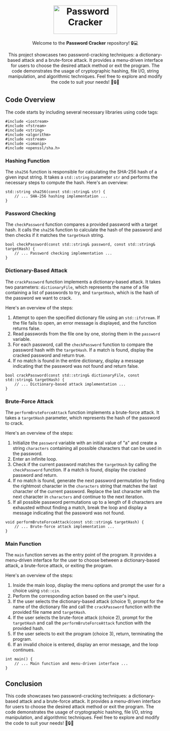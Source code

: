 <h1 align="center">
  <img src="https://bashlogo.com/img/symbol/png/monochrome_light.png" alt="Password Cracker" width="200" height="90">
</h1>

<p align="center">
  Welcome to the <strong>Password Cracker</strong> repository! 🔒💻
</p>

<p align="center">
  This project showcases two password-cracking techniques: a dictionary-based attack and a brute-force attack. It provides a menu-driven interface for users to choose the desired attack method or exit the program. The code demonstrates the usage of cryptographic hashing, file I/O, string manipulation, and algorithmic techniques. Feel free to explore and modify the code to suit your needs! 🚀🔒💡
</p>

<h2>Code Overview</h2>

<p>The code starts by including several necessary libraries using code tags:</p>

<pre><code class="cpp">#include &lt;iostream&gt;
#include &lt;fstream&gt;
#include &lt;string&gt;
#include &lt;algorithm&gt;
#include &lt;sstream&gt;
#include &lt;iomanip&gt;
#include &lt;openssl/sha.h&gt;
</code></pre>

<h3>Hashing Function</h3>

<p>The <code>sha256</code> function is responsible for calculating the SHA-256 hash of a given input string. It takes a <code>std::string</code> parameter <code>str</code> and performs the necessary steps to compute the hash. Here's an overview:</p>

<pre><code class="cpp">std::string sha256(const std::string&amp; str) {
    // ... SHA-256 hashing implementation ...
}
</code></pre>

<h3>Password Checking</h3>

<p>The <code>checkPassword</code> function compares a provided password with a target hash. It calls the <code>sha256</code> function to calculate the hash of the password and then checks if it matches the <code>targetHash</code> string.</p>

<pre><code class="cpp">bool checkPassword(const std::string&amp; password, const std::string&amp; targetHash) {
    // ... Password checking implementation ...
}
</code></pre>

<h3>Dictionary-Based Attack</h3>

<p>The <code>crackPassword</code> function implements a dictionary-based attack. It takes two parameters: <code>dictionaryFile</code>, which represents the name of a file containing a list of passwords to try, and <code>targetHash</code>, which is the hash of the password we want to crack.</p>

<p>Here's an overview of the steps:</p>

<ol>
  <li>Attempt to open the specified dictionary file using an <code>std::ifstream</code>. If the file fails to open, an error message is displayed, and the function returns false.</li>
  <li>Read passwords from the file one by one, storing them in the <code>password</code> variable.</li>
  <li>For each password, call the <code>checkPassword</code> function to compare the password hash with the <code>targetHash</code>. If a match is found, display the cracked password and return true.</li>
  <li>If no match is found in the entire dictionary, display a message indicating that the password was not found and return false.</li>
</ol>

<pre><code class="cpp">bool crackPassword(const std::string&amp; dictionaryFile, const std::string&amp; targetHash) {
    // ... Dictionary-based attack implementation ...
}
</code></pre>

<h3>Brute-Force Attack</h3>

<p>The <code>performBruteForceAttack</code> function implements a brute-force attack. It takes a <code>targetHash</code> parameter, which represents the hash of the password to crack.</p>

<p>Here's an overview of the steps:</p>

<ol>
  <li>Initialize the <code>password</code> variable with an initial value of "a" and create a string <code>characters</code> containing all possible characters that can be used in the password.</li>
  <li>Enter an infinite loop.</li>
  <li>Check if the current password matches the <code>targetHash</code> by calling the <code>checkPassword</code> function. If a match is found, display the cracked password and return.</li>
  <li>If no match is found, generate the next password permutation by finding the rightmost character in the <code>characters</code> string that matches the last character of the current password. Replace the last character with the next character in <code>characters</code> and continue to the next iteration.</li>
  <li>If all possible password permutations up to a length of 8 characters are exhausted without finding a match, break the loop and display a message indicating that the password was not found.</li>
</ol>

<pre><code class="cpp">void performBruteForceAttack(const std::string&amp; targetHash) {
    // ... Brute-force attack implementation ...
}
</code></pre>

<h3>Main Function</h3>

<p>The <code>main</code> function serves as the entry point of the program. It provides a menu-driven interface for the user to choose between a dictionary-based attack, a brute-force attack, or exiting the program.</p>

<p>Here's an overview of the steps:</p>

<ol>
  <li>Inside the main loop, display the menu options and prompt the user for a choice using <code>std::cin</code>.</li>
  <li>Perform the corresponding action based on the user's input.</li>
  <li>If the user selects the dictionary-based attack (choice 1), prompt for the name of the dictionary file and call the <code>crackPassword</code> function with the provided file name and <code>targetHash</code>.</li>
  <li>If the user selects the brute-force attack (choice 2), prompt for the <code>targetHash</code> and call the <code>performBruteForceAttack</code> function with the provided hash.</li>
  <li>If the user selects to exit the program (choice 3), return, terminating the program.</li>
  <li>If an invalid choice is entered, display an error message, and the loop continues.</li>
</ol>

<pre><code class="cpp">int main() {
    // ... Main function and menu-driven interface ...
}
</code></pre>

<h2>Conclusion</h2>

<p>This code showcases two password-cracking techniques: a dictionary-based attack and a brute-force attack. It provides a menu-driven interface for users to choose the desired attack method or exit the program. The code demonstrates the usage of cryptographic hashing, file I/O, string manipulation, and algorithmic techniques. Feel free to explore and modify the code to suit your needs! 🚀🔒💡</p>
